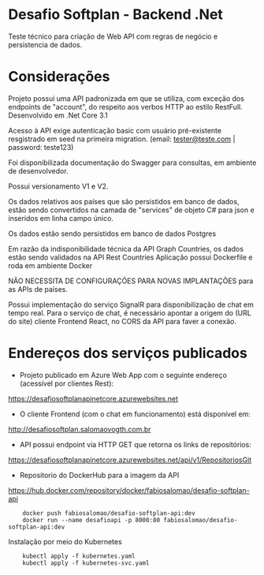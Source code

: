 # Desafio Softplan - Backend .Net

Teste técnico para criação de Web API com regras de negócio e persistencia de dados.

# Considerações

Projeto possui uma API padronizada em que se utiliza, com exceção dos endpoints de "account", do respeito aos verbos HTTP ao estilo RestFull.
Desenvolvido em .Net Core 3.1

Acesso à API exige autenticação basic com usuário pré-existente resgistrado em seed na primeira migration. (email: tester@teste.com | password: teste123)

Foi disponibilizada documentação do Swagger para consultas, em ambiente de desenvolvedor.

Possui versionamento V1 e V2.

Os dados relativos aos países que são persistidos em banco de dados, estão sendo convertidos na camada de "services" de objeto C# para json e inseridos em linha campo único.

Os dados estão sendo persistidos em banco de dados Postgres
    
Em razão da indisponibilidade técnica da API Graph Countries, os dados estão sendo validados na API Rest Countries
Aplicação possui Dockerfile e roda em ambiente Docker
    
NÃO NECESSITA DE CONFIGURAÇÕES PARA NOVAS IMPLANTAÇÕES para as APIs de países.
    
Possui implementação do serviço SignalR para disponibilização de chat em tempo real. 
Para o serviço de chat, é necessário apontar a origem do (URL do site) cliente Frontend React, no CORS da API para faver a conexão.
    
# Endereços dos serviços publicados

- Projeto publicado em Azure Web App com o seguinte endereço (acessível por clientes Rest):
 
https://desafiosoftplanapinetcore.azurewebsites.net
 
 
- O cliente Frontend (com o chat em funcionamento) está disponível em:
 
http://desafiosoftplan.salomaovogth.com.br

- API possui endpoint via HTTP GET que retorna os links de repositórios:

https://desafiosoftplanapinetcore.azurewebsites.net/api/v1/RepositoriosGit

- Repositorio do DockerHub para a imagem da API

https://hub.docker.com/repository/docker/fabiosalomao/desafio-softplan-api

        docker push fabiosalomao/desafio-softplan-api:dev
        docker run --name desafioapi -p 8000:80 fabiosalomao/desafio-softplan-api:dev
    
Instalação por meio do Kubernetes
        
        kubectl apply -f kubernetes.yaml
        kubectl apply -f kubernetes-svc.yaml

